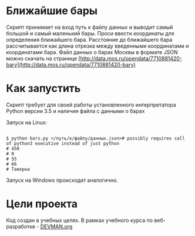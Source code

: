 # Ближайшие бары

Скрипт принимает на вход путь к файлу данных и выводит самый большой и самый маленький бары.
Проси ввести координаты для определения ближайшего бара. Расстояние до ближайшего бара рассчитывается как длина отрезка между введенными координатами и координатами бара.
Файл данных о барах Москвы в формате JSON можно скачать на странице [http://data.mos.ru/opendata/7710881420-bary](http://data.mos.ru/opendata/7710881420-bary)

# Как запустить

Скрипт требует для своей работы установленного интерпретатора Python версии 3.5 и наличия файла с данными о барах

Запуск на Linux:

```#!bash

$ python bars.py </путь/к/файлу/данных.json># possibly requires call of python3 executive instead of just python                                                                                                                                                   
# 450
# 0
# 55
# 66
# Таверна

```

Запуск на Windows происходит аналогично.

# Цели проекта

Код создан в учебных целях. В рамках учебного курса по веб-разработке - [DEVMAN.org](https://devman.org)
